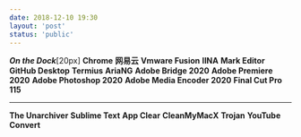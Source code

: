 ```yaml
---
date: 2018-12-10 19:30
layout: 'post'
status: 'public'
---
```


***On the Dock***[20px]
**Chrome**
**网易云**
**Vmware Fusion**
**IINA**
**Mark Editor**
**GitHub Desktop**
**Termius**
**AriaNG**
**Adobe Bridge 2020**
**Adobe Premiere 2020**
**Adobe Photoshop 2020**
**Adobe Media Encoder 2020**
**Final Cut Pro**
**115**
******
**The Unarchiver**
**Sublime Text**
**App Clear**
**CleanMyMacX**
**Trojan**
**YouTube Convert**